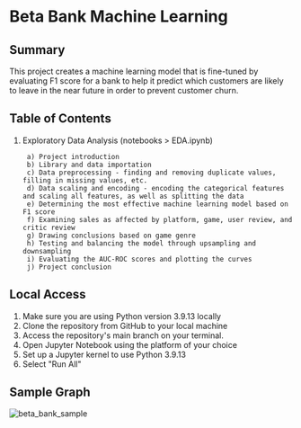 # Beta Bank Machine Learning

<h2>Summary</h2>

This project creates a machine learning model that is fine-tuned by evaluating F1 score for a bank to help it predict which customers are likely to leave in the near future in order to prevent customer churn.

<h2>Table of Contents</h2>

1. Exploratory Data Analysis (notebooks > EDA.ipynb)
      
        a) Project introduction
        b) Library and data importation
        c) Data preprocessing - finding and removing duplicate values, filling in missing values, etc.
        d) Data scaling and encoding - encoding the categorical features and scaling all features, as well as splitting the data
        e) Determining the most effective machine learning model based on F1 score
        f) Examining sales as affected by platform, game, user review, and critic review
        g) Drawing conclusions based on game genre
        h) Testing and balancing the model through upsampling and downsampling
        i) Evaluating the AUC-ROC scores and plotting the curves
        j) Project conclusion


<h2>Local Access</h2>

1. Make sure you are using Python version 3.9.13 locally
2. Clone the repository from GitHub to your local machine 
3. Access the repository's main branch on your terminal. 
4. Open Jupyter Notebook using the platform of your choice
5. Set up a Jupyter kernel to use Python 3.9.13
6. Select "Run All"

<h2>Sample Graph</h2>

![beta_bank_sample](https://github.com/LDeYoung17/beta-bank-practicum/assets/70500225/cf0bbec6-8978-45e5-ba20-6a530ae84230)
